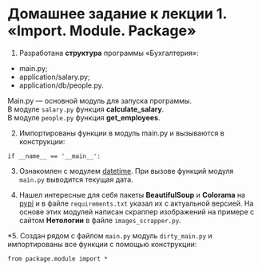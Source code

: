 # Домашнее задание к лекции 1. «Import. Module. Package»

1. Разработана **структура** программы «Бухгалтерия»:
- main.py;  
- application/salary.py;  
- application/db/people.py.

Main.py — основной модуль для запуска программы.  
В модуле ```salary.py``` функция **calculate_salary**.  
В модуле ```people.py``` функция **get_employees**.  

2. Импортированы функции в модуль main.py и вызываются в конструкции:
```
if __name__ == '__main__':
```

3. Ознакомлен с модулем [datetime](https://pythonworld.ru/moduli/modul-datetime.html). 
При вызове функций модуля ```main.py``` выводится текущая дата.

1. Нашел интересные для себя пакеты **BeautifulSoup** и **Colorama** на [pypi](https://pypi.org/) и в файле ```requirements.txt``` указал их с актуальной версией. На основе этих модулей написан скраппер изображений на примере с сайтом **Нетологии** в файле ```images_scrapper.py```.

\*5. Создан рядом с файлом ```main.py``` модуль ```dirty_main.py``` и импортированы все функции с помощью
конструкции:
```
from package.module import *
``` 

